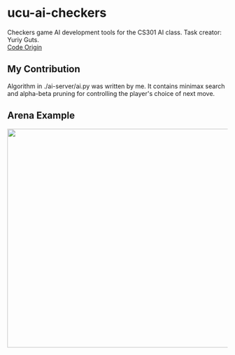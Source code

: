 # ucu-ai-checkers

Checkers game AI development tools for the CS301 AI class.
Task creator: Yuriy Guts.   
[Code Origin](https://github.com/YuriyGuts/ucu-ai-checkers)


## My Contribution
Algorithm in ./ai-server/ai.py was written by me.
It contains minimax search and alpha-beta pruning for controlling the player's choice of next move.


## Arena Example

<img src="https://user-images.githubusercontent.com/2750531/32143627-fa839a28-bcb4-11e7-9d75-bf2698b7c193.gif" width="700px" height="500px" align="middle"/>
